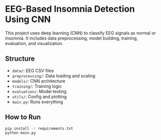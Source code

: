 # EEG-Based Insomnia Detection Using CNN

This project uses deep learning (CNN) to classify EEG signals as normal or insomnia. It includes data preprocessing, model building, training, evaluation, and visualization.

## Structure
- `data/`: EEG CSV files
- `preprocessing/`: Data loading and scaling
- `models/`: CNN architecture
- `training/`: Training logic
- `evaluation/`: Model testing
- `utils/`: Config and plotting
- `main.py`: Runs everything

## How to Run
```bash
pip install -r requirements.txt
python main.py
